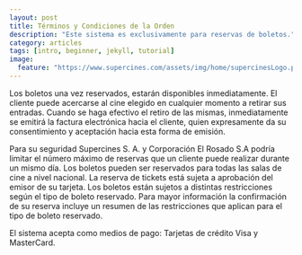 ```yaml
---
layout: post
title: Términos y Condiciones de la Orden
description: "Este sistema es exclusivamente para reservas de boletos."
category: articles
tags: [intro, beginner, jekyll, tutorial]
image:
  feature: "https://www.supercines.com/assets/img/home/supercinesLogo.png"
---
```

Los boletos una vez reservados, estarán disponibles inmediatamente. El cliente puede acercarse al cine elegido en cualquier momento a retirar sus entradas. Cuando se haga efectivo el retiro de las mismas, inmediatamente se emitirá la factura electrónica hacia el cliente, quien expresamente da su consentimiento y aceptación hacia esta forma de emisión.

Para su seguridad Supercines S. A. y Corporación El Rosado S.A podría limitar el número máximo de reservas que un cliente puede realizar durante un mismo día. Los boletos pueden ser reservados para todas las salas de cine a nivel nacional. La reserva de tickets está sujeta a aprobación del emisor de su tarjeta. Los boletos están sujetos a distintas restricciones según el tipo de boleto reservado. Para mayor información la confirmación de su reserva incluye un resumen de las restricciones que aplican para el tipo de boleto reservado.
















El sistema acepta como medios de pago: Tarjetas de crédito Visa y MasterCard.



